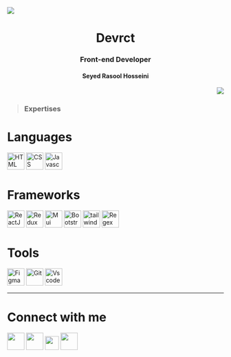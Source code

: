 <img src="https://user-images.githubusercontent.com/73097560/115834477-dbab4500-a447-11eb-908a-139a6edaec5c.gif">

<h1 align="center">Devrct</h1>
<h3 align="center">Front-end Developer</p>
<h4 align="center">Seyed Rasool Hosseini</h1>
<img align="right" src="https://i.pinimg.com/originals/e4/26/70/e426702edf874b181aced1e2fa5c6cde.gif"/>

<br>
<div align="left">
 
>### Expertises

# Languages
<img src="https://skillicons.dev/icons?i=html" width="40" alt="HTML" 
title="HTML"/>
<img src="https://skillicons.dev/icons?i=css" width="40" alt="CSS" 
title="CSS"/>
<img src="https://skillicons.dev/icons?i=js" width="40"  alt="Javascript" 
title="Javascript"/>


# Frameworks
<img src="https://skillicons.dev/icons?i=react" width="40" alt="ReactJS" 
title="ReactJS"/>
<img src="https://skillicons.dev/icons?i=redux" width="40" alt="Redux"
title="Redux"/>
<img src="https://skillicons.dev/icons?i=mui" width="40"  alt="Mui"
title="MUI"/>
<img src="https://skillicons.dev/icons?i=bootstrap" width="40" alt="Bootstrap"
title="Bootstrap"/>
<img src="https://skillicons.dev/icons?i=tailwind" width="40"  alt="tailwind" title="Tailwind" />
<img src="https://skillicons.dev/icons?i=regex" width="40" alt="Regex"
title="Regex"/>

# Tools
<img src="https://skillicons.dev/icons?i=figma" width="40" alt="Figma"
title="Figma"/>
<img src="https://skillicons.dev/icons?i=git" width="40" alt="Git"
title="Git"/>
<img src="https://skillicons.dev/icons?i=vscode" width="40" alt="Vscode"
title="VScode"/>
</div>
<hr>
            
# Connect with me

<div align="left">
<a href="#" target="_blank" rel="noreferrer"><img src="https://upload.wikimedia.org/wikipedia/commons/thumb/7/7e/Gmail_icon_%282020%29.svg/768px-Gmail_icon_%282020%29.svg.png?20221017173631" width="40" /></a>
<a href="#" target="_blank" rel="noreferrer"><img src="https://skillicons.dev/icons?i=linkedin" width="40" /></a>
<a href="#" target="_blank" rel="noreferrer"><img src="https://raw.githubusercontent.com/danielcranney/readme-generator/main/public/icons/socials/twitter.svg" width="32" /></a>
<a href="#" target="_blank" rel="noreferrer"><img src="https://skillicons.dev/icons?i=instagram" width="40" /></a>
</div>

